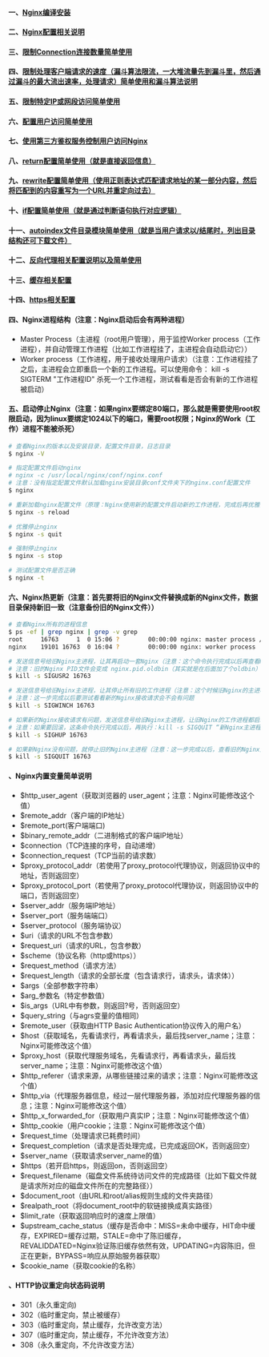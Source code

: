 #### 一、[Nginx编译安装][1]
#### 二、[Nginx配置相关说明][2]
#### 三、[限制Connection连接数量简单使用][3]
#### 四、[限制处理客户端请求的速度（漏斗算法限流，一大堆流量先到漏斗里，然后通过漏斗的最大流出速率，处理请求）简单使用和漏斗算法说明][4]
#### 五、[限制特定IP或网段访问简单使用][5]
#### 六、[配置用户访问简单使用][6]
#### 七、[使用第三方鉴权服务控制用户访问Nginx][7]
#### 八、[return配置简单使用（就是直接返回信息）][8]
#### 九、[rewrite配置简单使用（使用正则表达式匹配请求地址的某一部分内容，然后将匹配到的内容重写为一个URL并重定向过去）][9]
#### 十、[if配置简单使用（就是通过判断语句执行对应逻辑）][10]
#### 十一、[autoindex文件目录模块简单使用（就是当用户请求以/结尾时，列出目录结构还可下载文件）][11]
#### 十二、[反向代理相关配置说明以及简单使用][12]
#### 十三、[缓存相关配置][13]
#### 十四、[https相关配置][14]

#### 四、Nginx进程结构（注意：Nginx启动后会有两种进程）
 - Master Process（主进程（root用户管理），用于监控Worker process（工作进程），并自动管理工作进程（比如工作进程挂了，主进程会自动启动它））
 - Worker process（工作进程，用于接收处理用户请求）（注意：工作进程挂了之后，主进程会立即重启一个新的工作进程。可以使用命令： kill -s SIGTERM "工作进程ID" 杀死一个工作进程，测试看看是否会有新的工作进程被启动）
 

#### 五、启动停止Nginx（注意：如果nginx要绑定80端口，那么就是需要使用root权限启动，因为linux要绑定1024以下的端口，需要root权限；Nginx的Work（工作）进程不能被杀死）
```bash
# 查看Nginx的版本以及安装目录，配置文件目录，日志目录
$ nginx -V

# 指定配置文件启动nginx
# nginx -c /usr/local/nginx/conf/nginx.conf
# 注意：没有指定配置文件默认加载nginx安装目录conf文件夹下的nginx.conf配置文件
$ nginx

# 重新加载nginx配置文件（原理：Nginx使用新的配置文件启动新的工作进程，完成后再优雅停止旧的工作进程（可以查看配置文件加载前后的工作进程ID来验证））
$ nginx -s reload  

# 优雅停止nginx
$ nginx -s quit

# 强制停止nginx
$ nginx -s stop

# 测试配置文件是否正确
$ nginx -t
```

#### 六、Nginx热更新（注意：首先要将旧的Nginx文件替换成新的Nginx文件，数据目录保持新旧一致（注意备份旧的Nginx文件））
```bash
# 查看Nginx所有的进程信息
$ ps -ef | grep nginx | grep -v grep
root     16763     1  0 15:06 ?        00:00:00 nginx: master process /usr/sbin/nginx -g daemon off;
nginx    19101 16763  0 16:04 ?        00:00:00 nginx: worker process

# 发送信息号给旧Nginx主进程，让其再启动一套Nginx（注意：这个命令执行完成以后再查看Nginx进程信息会看到有两套Nginx进程信息（新旧Nginx并存了），一个是旧的一个是新的）
# 注意：旧的Nginx PID文件会变成 nginx.pid.oldbin（其实就是在后面加了个oldbin）
$ kill -s SIGUSR2 16763

# 发送信息号给旧Nginx主进程，让其停止所有旧的工作进程（注意：这个时候旧Nginx的主进程还在，只是工作进程都停了，当然请求也会被新的Nginx所接收）
# 注意：这一步完成以后要测试看看新的Nginx接收请求会不会有问题
$ kill -s SIGWINCH 16763

# 如果新的Nginx接收请求有问题，发送信息号给旧Nginx主进程，让旧Nginx的工作进程都启动起来（重新使用旧的Nginx，相当于回滚的操作）
# 注意：如果要回滚，这条命令执行完成以后，再执行：kill -s SIGQUIT “新Nginx主进程PID” 命令来停止新Nginx
$ kill -s SIGHUP 16763

# 如果新Nginx没有问题，就停止旧的Nginx主进程（注意：这一步完成以后，查看旧的Nginx主进程是否停止，如果停止了表示Nginx升级成功）
$ kill -s SIGQUIT 16763
```
#### 、Nginx内置变量简单说明
 - $http_user_agent（获取浏览器的 user_agent；注意：Nginx可能修改这个值）
 - $remote_addr（客户端的IP地址）
 - $remote_port(客户端端口)
 - $binary_remote_addr（二进制格式的客户端IP地址）
 - $connection（TCP连接的序号，自动递增）
 - $connection_request（TCP当前的请求数）
 - $proxy_protocol_addr（若使用了proxy_protocol代理协议，则返回协议中的地址，否则返回空）
 - $proxy_protocol_port（若使用了proxy_protocol代理协议，则返回协议中的端口，否则返回空）
 - $server_addr（服务端IP地址）
 - $server_port（服务端端口）
 - $server_protocol（服务端协议）
 - $uri（请求的URL不包含参数）
 - $request_uri（请求的URL，包含参数）
 - $scheme（协议名称（http或https））
 - $request_method（请求方法）
 - $request_length（请求的全部长度（包含请求行，请求头，请求体））
 - $args（全部参数字符串）
 - $arg_参数名（特定参数值）
 - $is_args（URL中有参数，则返回?号，否则返回空）
 - $query_string（与agrs变量的值相同）
 - $remote_user（获取由HTTP Basic Authentication协议传入的用户名）
 - $host（获取域名，先看请求行，再看请求头，最后找server_name；注意：Nginx可能修改这个值）
 - $proxy_host（获取代理服务域名，先看请求行，再看请求头，最后找server_name；注意：Nginx可能修改这个值）
 - $http_referer（请求来源，从哪些链接过来的请求；注意：Nginx可能修改这个值）
 - $http_via（代理服务器信息，经过一层代理服务器，添加对应代理服务器的信息；注意：Nginx可能修改这个值）
 - $http_x_forwarded_for（获取用户真实IP；注意：Nginx可能修改这个值）
 - $http_cookie（用户cookie；注意：Nginx可能修改这个值）
 - $request_time（处理请求已耗费时间）
 - $request_completion（请求是否处理完成，已完成返回OK，否则返回空）
 - $server_name（获取请求server_name的值）
 - $https（若开启https，则返回on，否则返回空）
 - $request_filename（磁盘文件系统待访问文件的完成路径（比如下载文件就是请求所对应的磁盘文件所在的完整路径））
 - $document_root（由URL和root/alias规则生成的文件夹路径）
 - $realpath_root（将document_root中的软链接换成真实路径）
 - $limit_rate（获取返回响应时的速度上限值）
 - $upstream_cache_status（缓存是否命中：MISS=未命中缓存，HIT命中缓存，EXPIRED=缓存过期，STALE=命中了陈旧缓存，REVALIDDATED=Nginx验证陈旧缓存依然有效，UPDATING=内容陈旧，但正在更新，BYPASS=响应从原始服务器获取）
 - $cookie_name（获取cookie的名称）
 
#### 、HTTP协议重定向状态码说明
 - 301（永久重定向)
 - 302（临时重定向，禁止被缓存）
 - 303（临时重定向，禁止缓存，允许改变方法）
 - 307（临时重定向，禁止缓存，不允许改变方法）
 - 308（永久重定向，不允许改变方法）

[1]: https://github.com/firechiang/kubernetes-study/blob/master/nginx/docs/compile_install.md
[2]: https://github.com/firechiang/kubernetes-study/blob/master/nginx/docs/config_description.md
[3]: https://github.com/firechiang/kubernetes-study/blob/master/nginx/docs/limit_connections.md
[4]: https://github.com/firechiang/kubernetes-study/blob/master/nginx/docs/limit_request.md
[5]: https://github.com/firechiang/kubernetes-study/blob/master/nginx/docs/limit_ip.md
[6]: https://github.com/firechiang/kubernetes-study/blob/master/nginx/docs/limit_user.md
[7]: https://github.com/firechiang/kubernetes-study/blob/master/nginx/docs/authentication.md
[8]: https://github.com/firechiang/kubernetes-study/blob/master/nginx/docs/return.md
[9]: https://github.com/firechiang/kubernetes-study/blob/master/nginx/docs/rewrite.md
[10]: https://github.com/firechiang/kubernetes-study/blob/master/nginx/docs/if.md
[11]: https://github.com/firechiang/kubernetes-study/blob/master/nginx/docs/autoindex.md
[12]: https://github.com/firechiang/kubernetes-study/blob/master/nginx/docs/proxy.md
[13]: https://github.com/firechiang/kubernetes-study/blob/master/nginx/docs/cache.md
[14]: https://github.com/firechiang/kubernetes-study/blob/master/gitlab/docs/gitlab-https.md